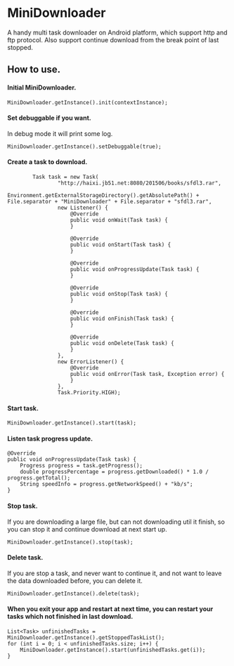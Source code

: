 # MiniDownloader
A handy multi task downloader on Android platform, which support http and ftp protocol. Also support continue download from the break point of last stopped.

## How to use. ##
#### Initial MiniDownloader. ####
```
MiniDownloader.getInstance().init(contextInstance);
```
#### Set debuggable if you want. ####
In debug mode it will print some log.
```
MiniDownloader.getInstance().setDebuggable(true);
```
#### Create a task to download. ####
```
        Task task = new Task(
                "http://haixi.jb51.net:8080/201506/books/sfdl3.rar",
                Environment.getExternalStorageDirectory().getAbsolutePath() + File.separator + "MiniDownloader" + File.separator + "sfdl3.rar",
                new Listener() {
                    @Override
                    public void onWait(Task task) {
                    }

                    @Override
                    public void onStart(Task task) {
                    }

                    @Override
                    public void onProgressUpdate(Task task) {
                    }

                    @Override
                    public void onStop(Task task) {
                    }

                    @Override
                    public void onFinish(Task task) {
                    }

                    @Override
                    public void onDelete(Task task) {
                    }
                },
                new ErrorListener() {
                    @Override
                    public void onError(Task task, Exception error) {
                    }
                },
                Task.Priority.HIGH);
```
#### Start task. ####
```
MiniDownloader.getInstance().start(task);
```
#### Listen task progress update. ####
```
@Override
public void onProgressUpdate(Task task) {
    Progress progress = task.getProgress();
    double progressPercentage = progress.getDownloaded() * 1.0 / progress.getTotal();
    String speedInfo = progress.getNetworkSpeed() + "kb/s";
}
```
#### Stop task. ####
If you are downloading a large file, but can not downloading util it finish, so you can stop it and continue download at next start up.
```
MiniDownloader.getInstance().stop(task);
```
#### Delete task. ####
If you are stop a task, and never want to continue it, and not want to leave the data downloaded before, you can delete it.
```
MiniDownloader.getInstance().delete(task);
```
#### When you exit your app and restart at next time, you can restart your tasks which not finished in last download. ####
```
List<Task> unfinishedTasks = MiniDownloader.getInstance().getStoppedTaskList();
for (int i = 0; i < unfinishedTasks.size; i++) {
    MiniDownloader.getInstance().start(unfinishedTasks.get(i));
}
```
